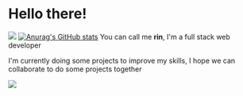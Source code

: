 # **Hello there!**
![](https://i.pinimg.com/originals/df/ea/ef/dfeaef14270d7418b9c7960d279753f9.gif)
[![Anurag's GitHub stats](https://github-readme-stats.vercel.app/api?username=R1N-NY44)](https://github.com/R1N-NY44/github-readme-stats)
You can call me **rin**,
I'm a full stack web developer

I'm currently doing some projects to improve my skills, I hope we can collaborate to do some projects together

<!-- ![](https://komarev.com/ghpvc/?username=your-github-R1N-NY44&color=14e0e0&style=flat-square) -->
![](https://github-readme-stats.vercel.app/api?username=R1N-NY44&show_icons=true&theme=gruvbox)



